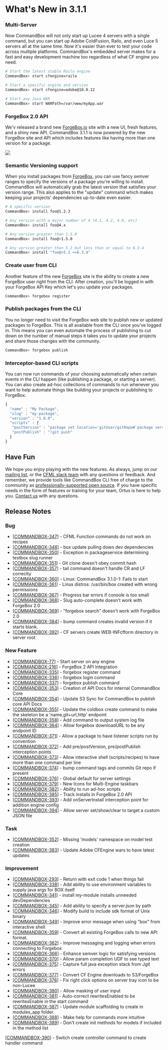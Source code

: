 # What's New in 3.1.1

### Multi-Server&#x20;

Now CommandBox will not only start up Lucee 4 servers with a single command, but you can start up Adobe ColdFusion, Railo, and even Luce 5 servers all at the same time.  Now it's easier than ever to test your code across multiple platforms.  CommandBox's embedded server makes for a fast and easy development machine too regardless of what CF engine you need.

```bash
# Start the latest stable Railo engine
CommandBox> start cfengine=railo

# Start a specific engine and version
CommandBox> start cfengine=adobe@10.0.12

# Start any Java WAR
CommandBox> start WARPath=/var/www/myApp.war
```

### ForgeBox 2.0 API

We'v released a brand new [ForgeBox.io](https://www.forgebox.io/) site with a new UI, fresh features, and a shiny new API.  CommandBox 3.1.1 is now powered by the new ForgeBox site and API which includes features like having more than one version for a package. &#x20;

![](https://www.ortussolutions.com/\_\_media/forgebox2.0.png)

### Semantic Versioning support

When you install packages from [ForgeBox](https://www.forgebox.io/), you can use fancy semver ranges to specify the versions of a package you're willing to install.  CommandBox will automatically grab the latest version that satisfies your version range.  This also applies to the "update" command which makes keeping your projects' dependencies up-to-date even easier.

```bash
# A specific version
CommandBox> install foo@1.2.3

# Any version with a major number of 4 (4.1, 4.2, 4.9, etc)
CommandBox> install foo@4.x

# Any version greater than 1.5.0
CommandBox> install foo@>1.5.0

# Any version greater than 5.2 but less than or equal to 6.3.4
CommandBox> install "foo@>5.2 <=6.3.4"
```

### Create user from CLI

Another feature of the new [ForgeBox](https://www.forgebox.io/) site is the ability to create a new ForgeBox user right from the CLI.  After creation, you'll be logged in with your ForgeBox API Key which let's you update your packages.

```bash
CommandBox> forgebox register
```

### Publish packages from the CLI

You no longer need to visit the ForgeBox web site to publish new or updated packages to ForgeBox.  This is all available from the CLI once you've logged in.  This  means you can even automate the process of publishing to cut down on the number of manual steps it takes you to update your projects and share those changes with the community.

```bash
CommandBox> forgebox publish
```

### Interceptor-based CLI scripts

You can now run commands of your choosing automatically when certain events in the CLI happen (like publishing a package, or starting a server).  You can also create ad-hoc collections of commands to run whenever you want to help automate things like building your projects or publishing to ForgeBox.

```javascript
{
  "name" : "My Package",
  "slug" : "my-package",
  "version" : "1.0.0",
  "scripts" : {
   "postVersion" : "package set location='gitUser/gitRepo#`package version`'"
   "postPublish" : "!git push"
  }
}
```

## Have Fun

We hope you enjoy playing with the new features.  As always, jump on our [mailing list](https://groups.google.com/a/ortussolutions.com/forum/#!forum/commandbox), or the [CFML slack team](https://cfml-slack.heroku.com/) with any questions or feedback.  And remember, we provide tools like CommandBox CLI free of charge to the community as [professionally-supported ](https://www.ortussolutions.com/#services)[open source](https://www.ortussolutions.com/#services).   If you have specific needs in the form of features or training for your team, Ortus is here to help you.  [Contact us](https://www.ortussolutions.com/#contact) with any questions.

## Release Notes

### Bug

* \[[COMMANDBOX-347](https://ortussolutions.atlassian.net/browse/COMMANDBOX-347)] - CFML Function commands do not work on recipes
* \[[COMMANDBOX-348](https://ortussolutions.atlassian.net/browse/COMMANDBOX-348)] - box update pulling down dev dependencies
* \[[COMMANDBOX-350](https://ortussolutions.atlassian.net/browse/COMMANDBOX-350)] - Exception in packageservice determining testbox slug runner
* \[[COMMANDBOX-351](https://ortussolutions.atlassian.net/browse/COMMANDBOX-351)] - Git clone doesn't obey commit hash
* \[[COMMANDBOX-357](https://ortussolutions.atlassian.net/browse/COMMANDBOX-357)] - tail command doesn't handle CR and LF correclty
* \[[COMMANDBOX-360](https://ortussolutions.atlassian.net/browse/COMMANDBOX-360)] - Linux: CommandBox 3.1.0-1: Fails to start
* \[[COMMANDBOX-361](https://ortussolutions.atlassian.net/browse/COMMANDBOX-361)] - Linux distros: /usr/bin/box created with wrong permissions
* \[[COMMANDBOX-367](https://ortussolutions.atlassian.net/browse/COMMANDBOX-367)] - Progress bar errors if console is too small
* \[[COMMANDBOX-368](https://ortussolutions.atlassian.net/browse/COMMANDBOX-368)] - Slug auto-complete doesn't work with ForgeBox 2.0
* \[[COMMANDBOX-369](https://ortussolutions.atlassian.net/browse/COMMANDBOX-369)] - "forgebox search" doesn't work with ForgeBox 2.0
* \[[COMMANDBOX-384](https://ortussolutions.atlassian.net/browse/COMMANDBOX-384)] - bump command creates invalid version if it starts blank.
* \[[COMMANDBOX-392](https://ortussolutions.atlassian.net/browse/COMMANDBOX-392)] - CF servers create WEB-INFcfform directory in server root

### New Feature

* \[[COMMANDBOX-77](https://ortussolutions.atlassian.net/browse/COMMANDBOX-77)] - Start server on any engine
* \[[COMMANDBOX-216](https://ortussolutions.atlassian.net/browse/COMMANDBOX-216)] - ForgeBox 2 API Integration
* \[[COMMANDBOX-335](https://ortussolutions.atlassian.net/browse/COMMANDBOX-335)] - forgebox register command
* \[[COMMANDBOX-336](https://ortussolutions.atlassian.net/browse/COMMANDBOX-336)] - forgebox login command
* \[[COMMANDBOX-337](https://ortussolutions.atlassian.net/browse/COMMANDBOX-337)] - forgebox publish command
* \[[COMMANDBOX-353](https://ortussolutions.atlassian.net/browse/COMMANDBOX-353)] - Creation of API Docs for internal CommandBox Core
* \[[COMMANDBOX-354](https://ortussolutions.atlassian.net/browse/COMMANDBOX-354)] - Update S3 Sync for CommandBox to publish core API Docs
* \[[COMMANDBOX-355](https://ortussolutions.atlassian.net/browse/COMMANDBOX-355)] - Update the coldbox create command to make the skeleton be a 'name,git+url,http' endpoint
* \[[COMMANDBOX-358](https://ortussolutions.atlassian.net/browse/COMMANDBOX-358)] - Add command to output system log file
* \[[COMMANDBOX-364](https://ortussolutions.atlassian.net/browse/COMMANDBOX-364)] - Allow forgebox downloadURL to be any endpoint ID
* \[[COMMANDBOX-371](https://ortussolutions.atlassian.net/browse/COMMANDBOX-371)] - Allow a package to have listener scripts run by convention
* \[[COMMANDBOX-372](https://ortussolutions.atlassian.net/browse/COMMANDBOX-372)] - Add pre/postVersion, pre/postPublish interception points
* \[[COMMANDBOX-373](https://ortussolutions.atlassian.net/browse/COMMANDBOX-373)] - Allow interactive shell (scripts/recipes) to have more than one command per line
* \[[COMMANDBOX-374](https://ortussolutions.atlassian.net/browse/COMMANDBOX-374)] - bump command tags and commits Git repo if present
* \[[COMMANDBOX-376](https://ortussolutions.atlassian.net/browse/COMMANDBOX-376)] - Global default for server settings
* \[[COMMANDBOX-379](https://ortussolutions.atlassian.net/browse/COMMANDBOX-379)] - New Icons for Multi-Engine taskbars
* \[[COMMANDBOX-382](https://ortussolutions.atlassian.net/browse/COMMANDBOX-382)] - Ability to run ad-hoc scripts
* \[[COMMANDBOX-385](https://ortussolutions.atlassian.net/browse/COMMANDBOX-385)] - Track installs in ForgeBox 2.0 API
* \[[COMMANDBOX-393](https://ortussolutions.atlassian.net/browse/COMMANDBOX-393)] - Add onServerInstall interception point for addition engine config
* \[[COMMANDBOX-394](https://ortussolutions.atlassian.net/browse/COMMANDBOX-394)] - Allow server set/show/clear to target a custom JSON file

### Task

* \[[COMMANDBOX-352](https://ortussolutions.atlassian.net/browse/COMMANDBOX-352)] - Missing 'models' namespace on model test creation
* \[[COMMANDBOX-383](https://ortussolutions.atlassian.net/browse/COMMANDBOX-383)] - Update Adobe CFEngine wars to have latest updates

### Improvement

* \[[COMMANDBOX-293](https://ortussolutions.atlassian.net/browse/COMMANDBOX-293)] - Return with exit code 1 when things fail
* \[[COMMANDBOX-338](https://ortussolutions.atlassian.net/browse/COMMANDBOX-338)] - Add ability to use environment variables to supply java args for BOX itself
* \[[COMMANDBOX-341](https://ortussolutions.atlassian.net/browse/COMMANDBOX-341)] - install my-module installs unneeded devDependencies
* \[[COMMANDBOX-345](https://ortussolutions.atlassian.net/browse/COMMANDBOX-345)] - Add ability to specify a server.json by path
* \[[COMMANDBOX-346](https://ortussolutions.atlassian.net/browse/COMMANDBOX-346)] - Modify build to include sdk format of Unix binary
* \[[COMMANDBOX-349](https://ortussolutions.atlassian.net/browse/COMMANDBOX-349)] - Improve error message when using "box" from interactive shell
* \[[COMMANDBOX-359](https://ortussolutions.atlassian.net/browse/COMMANDBOX-359)] - Convert all existing ForgeBox calls to new API format.
* \[[COMMANDBOX-362](https://ortussolutions.atlassian.net/browse/COMMANDBOX-362)] - Improve messaging and logging when errors connecting to Forgebox
* \[[COMMANDBOX-366](https://ortussolutions.atlassian.net/browse/COMMANDBOX-366)] - Enhance semver logic for satisfying versions
* \[[COMMANDBOX-370](https://ortussolutions.atlassian.net/browse/COMMANDBOX-370)] - Allow param completion UDF to see typed text
* \[[COMMANDBOX-375](https://ortussolutions.atlassian.net/browse/COMMANDBOX-375)] - Capture full java exception stack from Jgit errors
* \[[COMMANDBOX-377](https://ortussolutions.atlassian.net/browse/COMMANDBOX-377)] - Convert CF Engine downloads to S3/ForgeBox
* \[[COMMANDBOX-378](https://ortussolutions.atlassian.net/browse/COMMANDBOX-378)] - Fix right click options on server tray icon to be non-Lucee
* \[[COMMANDBOX-380](https://ortussolutions.atlassian.net/browse/COMMANDBOX-380)] - Allow masking of user input
* \[[COMMANDBOX-381](https://ortussolutions.atlassian.net/browse/COMMANDBOX-381)] - Auto-correct rewritesEnabled to be rewritesEnable in the start command
* \[[COMMANDBOX-387](https://ortussolutions.atlassian.net/browse/COMMANDBOX-387)] - Update module scaffolding to create in modules\_app folder.
* \[[COMMANDBOX-388](https://ortussolutions.atlassian.net/browse/COMMANDBOX-388)] - Make help for commands more intuitive
* \[[COMMANDBOX-389](https://ortussolutions.atlassian.net/browse/COMMANDBOX-389)] - Don't create init methods for models if included in the method list

\[[COMMANDBOX-390](https://ortussolutions.atlassian.net/browse/COMMANDBOX-390)] - Switch create controller command to create handler command
